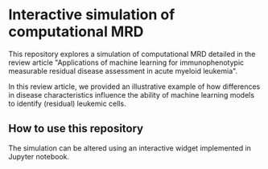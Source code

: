 # Interactive simulation of computational MRD

This repository explores a simulation of computational MRD detailed in the review article "Applications of machine learning for immunophenotypic measurable residual disease assessment in acute myeloid leukemia". 

In this review article, we provided an illustrative example of how differences in disease characteristics influence the ability of machine learning models to identify (residual) leukemic cells.

## How to use this repository

The simulation can be altered using an interactive widget implemented in Jupyter notebook.
